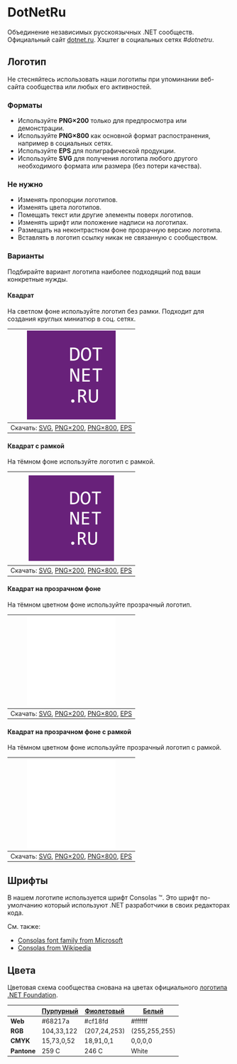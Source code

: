 ﻿# DotNetRu

Объединение независимых русскоязычных .NET сообществ. Официальный сайт [dotnet.ru](https://dotnet.ru/). Хэштег в социальных сетях _#dotnetru_.

## Логотип

Не стесняйтесь использовать наши логотипы при упоминании веб-сайта сообщества или любых его активностей.

### Форматы

- Используйте **PNG×200** только для предпросмотра или демонстрации.
- Используйте **PNG×800** как основной формат распостранения, например в социальных сетях.
- Используйте **EPS** для полиграфической продукции.
- Используйте **SVG** для получения логотипа любого другого необходимого формата или размера (без потери качества).

### Не нужно

- Изменять пропорции логотипов.
- Изменять цвета логотипов.
- Помещать текст или другие элементы поверх логотипов.
- Изменять шрифт или положение надписи на логотипах.
- Размещать на неконтрастном фоне прозрачную версию логотипа.
- Вставлять в логотип ссылку никак не связанную с сообществом.

### Варианты

Подбирайте вариант логотипа наиболее подходящий под ваши конкретные нужды.

#### Квадрат

На светлом фоне используйте логотип без рамки. Подходит для создания круглых миниатюр в соц. сетях.

| ![Квадратный логотип DotNetRu](dotnetru-logo-squared-200.png) |
| :----: |
| Скачать: [SVG](https://raw.githubusercontent.com/AnatolyKulakov/SpbDotNet/master/Logo/Ru/dotnetru-logo-squared.svg), [PNG×200](https://raw.githubusercontent.com/AnatolyKulakov/SpbDotNet/master/Logo/Ru/dotnetru-logo-squared-200.png), [PNG×800](https://raw.githubusercontent.com/AnatolyKulakov/SpbDotNet/master/Logo/Ru/dotnetru-logo-squared-800.png), [EPS](https://raw.githubusercontent.com/AnatolyKulakov/SpbDotNet/master/Logo/Ru/dotnetru-logo-squared.eps) |

#### Квадрат с рамкой

На тёмном фоне используйте логотип с рамкой.

| ![Квадратный логотип DotNetRu с рамкой](dotnetru-logo-squared-bordered-200.png) |
| :----: |
| Скачать: [SVG](https://raw.githubusercontent.com/AnatolyKulakov/SpbDotNet/master/Logo/Ru/dotnetru-logo-squared-bordered.svg), [PNG×200](https://raw.githubusercontent.com/AnatolyKulakov/SpbDotNet/master/Logo/Ru/dotnetru-logo-squared-bordered-200.png), [PNG×800](https://raw.githubusercontent.com/AnatolyKulakov/SpbDotNet/master/Logo/Ru/dotnetru-logo-squared-bordered-800.png), [EPS](https://raw.githubusercontent.com/AnatolyKulakov/SpbDotNet/master/Logo/Ru/dotnetru-logo-squared-bordered.eps) |

#### Квадрат на прозрачном фоне

На тёмном цветном фоне используйте прозрачный логотип.

| ![Квадратный прозрачный логотип DotNetRu](dotnetru-logo-squared-white-200.png) |
| :----: |
| Скачать: [SVG](https://raw.githubusercontent.com/AnatolyKulakov/SpbDotNet/master/Logo/Ru/dotnetru-logo-squared-white.svg), [PNG×200](https://raw.githubusercontent.com/AnatolyKulakov/SpbDotNet/master/Logo/Ru/dotnetru-logo-squared-white-200.png), [PNG×800](https://raw.githubusercontent.com/AnatolyKulakov/SpbDotNet/master/Logo/Ru/dotnetru-logo-squared-white-800.png), [EPS](https://raw.githubusercontent.com/AnatolyKulakov/SpbDotNet/master/Logo/Ru/dotnetru-logo-squared-white.eps) |

#### Квадрат на прозрачном фоне с рамкой

На тёмном цветном фоне используйте прозрачный логотип с рамкой.

| ![Квадратный прозрачный логотип DotNetRu с рамкой](dotnetru-logo-squared-white-bordered-200.png)  |
| :---: |
| Скачать: [SVG](https://raw.githubusercontent.com/AnatolyKulakov/SpbDotNet/master/Logo/Ru/dotnetru-logo-squared-white-bordered.svg), [PNG×200](https://raw.githubusercontent.com/AnatolyKulakov/SpbDotNet/master/Logo/Ru/dotnetru-logo-squared-white-bordered-200.png), [PNG×800](https://raw.githubusercontent.com/AnatolyKulakov/SpbDotNet/master/Logo/Ru/dotnetru-logo-squared-white-bordered-800.png), [EPS](https://raw.githubusercontent.com/AnatolyKulakov/SpbDotNet/master/Logo/Ru/dotnetru-logo-squared-white-bordered.eps) |

## Шрифты

В нашем логотипе используется шрифт Consolas ™. Это шрифт по-умолчанию который используют .NET разработчики в своих редакторах кода.

См. также:

- [Consolas font family from Microsoft](https://docs.microsoft.com/en-us/typography/font-list/consolas)
- [Consolas from Wikipedia](https://en.wikipedia.org/wiki/Consolas)

## Цвета

Цветовая схема сообщества снована на цветах официального [логотипа .NET Foundation](https://github.com/dotnet/swag/tree/master/logo).

|             | [Пурпурный](https://www.color-hex.com/color/68217a) | [Фиолетовый](https://www.color-hex.com/color/cf18fd) | [Белый](https://www.color-hex.com/color/ffffff) |
| ----------- | --------------------------------------------------- | ---------------------------------------------------- | ----------------------------------------------- |
| **Web**     | #68217a                                             | #cf18fd                                              | #ffffff                                         |
| **RGB**     | 104,33,122                                          | (207,24,253)                                         | (255,255,255)                                   |
| **CMYK**    | 15,73,0,52                                          | 18,91,0,1                                            | 0,0,0,0                                         |
| **Pantone** | 259 C                                               | 246 C                                                | White                                           |


